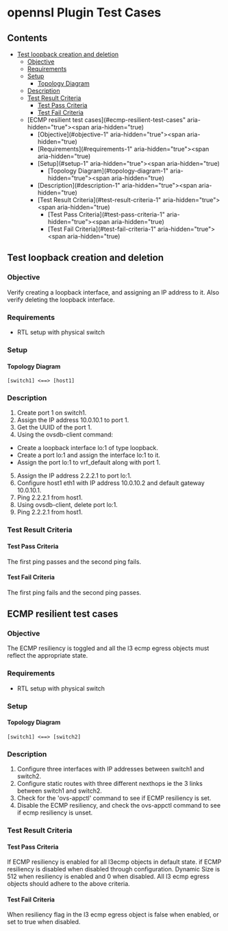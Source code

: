 # opennsl Plugin Test Cases

## Contents
- [Test loopback creation and deletion](#test-loopback-creation-and-deletion)
	- [Objective](#objective)
	- [Requirements](#requirements)
	- [Setup](#setup)
		- [Topology Diagram](#topology-diagram)
	- [Description](#description)
	- [Test Result Criteria](#test-result-criteria)
		- [Test Pass Criteria](#test-pass-criteria)
		- [Test Fail Criteria](#test-fail-criteria)
    * [ECMP resilient test cases](#ecmp-resilient-test-cases" aria-hidden="true"><span aria-hidden="true)
      * [Objective](#objective-1" aria-hidden="true"><span aria-hidden="true)
      * [Requirements](#requirements-1" aria-hidden="true"><span aria-hidden="true)
      * [Setup](#setup-1" aria-hidden="true"><span aria-hidden="true)
        * [Topology Diagram](#topology-diagram-1" aria-hidden="true"><span aria-hidden="true)
      * [Description](#description-1" aria-hidden="true"><span aria-hidden="true)
      * [Test Result Criteria](#test-result-criteria-1" aria-hidden="true"><span aria-hidden="true)
        * [Test Pass Criteria](#test-pass-criteria-1" aria-hidden="true"><span aria-hidden="true)
        * [Test Fail Criteria](#test-fail-criteria-1" aria-hidden="true"><span aria-hidden="true)

## Test loopback creation and deletion
### Objective
Verify creating a loopback interface, and assigning an IP address to it. Also verify deleting the loopback interface.
### Requirements
 - RTL setup with physical switch

### Setup
#### Topology Diagram
```
[switch1] <==> [host1]
```
### Description
1. Create port 1 on switch1.
2. Assign the IP address 10.0.10.1 to port 1.
3. Get the UUID of the port 1.
4. Using the ovsdb-client command:
 - Create a loopback interface lo:1 of type loopback.
 - Create a port lo:1 and assign the interface lo:1 to it.
 - Assign the port lo:1 to vrf_default along with port 1.
5. Assign the IP address 2.2.2.1 to port lo:1.
6. Configure host1 eth1 with IP address 10.0.10.2 and default gateway 10.0.10.1.
7. Ping 2.2.2.1 from host1.
8. Using ovsdb-client, delete port lo:1.
9. Ping 2.2.2.1 from host1.

### Test Result Criteria
#### Test Pass Criteria
The first ping passes and the second ping fails.
#### Test Fail Criteria
The first ping fails and the second ping passes.

## ECMP resilient test cases
### Objective
The ECMP resiliency is toggled and all the l3 ecmp egress objects must reflect the appropriate state.

### Requirements
 - RTL setup with physical switch

### Setup
#### Topology Diagram
```
[switch1] <==> [switch2]
```

### Description
1. Configure three interfaces with IP addresses between switch1 and switch2.
2. Configure static routes with three different nexthops ie the 3 links between switch1 and switch2.
3. Check for the 'ovs-appctl' command to see if ECMP resiliency is set.
4. Disable the ECMP resiliency, and check the ovs-appctl command to see if ecmp resiliency is unset.

### Test Result Criteria
#### Test Pass Criteria
   If ECMP resiliency is enabled for all l3ecmp objects in default state.
   if ECMP resiliency is disabled when disabled through configuration.
   Dynamic Size is 512 when resiliency is enabled and 0 when disabled.
   All l3 ecmp egress objects should adhere to the above criteria.

#### Test Fail Criteria
   When resiliency flag in the l3 ecmp egress object is false when enabled, or set to true when disabled.
